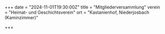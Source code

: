 +++
date = "2024-11-01T19:30:00Z"
title = "Mitgliederversammlung"
verein = "Heimat- und Geschichtsverein"
ort = "Kastanienhof, Niederjosbach (Kaminzimmer)"

+++
